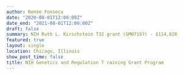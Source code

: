 ```yaml
---
author: Renée Fonseca
date: "2020-08-01T12:00:00Z"
date_end: "2021-08-01T12:00:00Z"
draft: false
summary: NIH Ruth L. Kirschstein T32 grant (GM07197) - $114,020
featured: true
layout: single
location: Chicago, Illinois
show_post_time: false
title: NIH Genetics and Regulation T raining Grant Program
---
```


